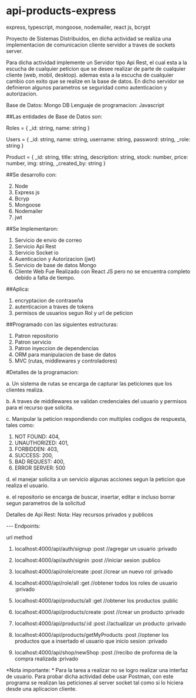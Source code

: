 # api-products-express
express, typescript, mongoose, nodemailer, react js, bcrypt

Proyecto de Sistemas Distribuidos, en dicha actividad se realiza una implementacion de comunicacion cliente servidor a traves de sockets server.

Para dicha actividad implemente un Servidor tipo Api Rest, el cual esta a la escucha de cualquier peticion que se desee realizar de parte de
cualquier cliente (web, mobil, desktop). ademas esta a la escucha de cualquier cambio con exito que se realize en la base de datos. En dicho servidor
se definieron algunos parametros se seguridad como autenticacion y autorizacion.

Base de Datos: Mongo DB
Lenguaje de programacion: Javascript

##Las entidades de Base de Datos son:

Roles = {
  _id: string,
  name: string
}

Users = {
  _id: string,
  name: string,
  username: string,
  password: string,
  _role: string
}

Product = {
  _id: string,
  title: string,
  description: string,
  stock: number,
  price: number,
  img: string,
  _created_by: string
}

##Se desarrollo con:

2. Node
3. Express js
4. Bcryp
5. Mongoose
6. Nodemailer
7. jwt

##Se Implementaron:

1. Servicio de envio de correo  
2. Servicio Api Rest 
3. Servicio Socket io  
4. Auenticacion y Autorizacion (jwt)
5. Servicio de base de datos Mongo
6. Cliente Web Fue Realizado con React JS pero no se encuentra completo debido a falta de tiempo.

##Aplica:
 1. encryptacion de contraseña
 2. autenticacion a traves de tokens
 3. permisos de usuarios segun Rol y url de peticion

##Programado con las siguientes estructuras:
1. Patron repositorio
2. Patron servicio
3. Patron inyeccion de dependencias
4. ORM para manipulacion de base de datos
5. MVC (rutas, middlewares y controladores)


#Detalles de la programacion:

a. Un sistema de rutas se encarga de capturar las peticiones que los clientes realiza.

b. A traves de middlewares se validan credenciales del usuario y permisos para el recurso que solicita.

c. Manipular la peticion respondiendo con multiples codigos de respuesta, tales como:
  1. NOT FOUND: 404,
  2. UNAUTHORIZED: 401,
  3. FORBIDDEN: 403,
  4. SUCCESS: 200,
  5. BAD REQUEST: 400,
  6. ERROR SERVER: 500

d. el manejar solicita a un servicio algunas acciones segun la peticion que realiza el usuario.

e. el repositorio se encarga de buscar, insertar, editar e incluso borrar segun parametros de la solicitud

Detalles de Api Rest:
Nota: Hay recursos privados y publicos

  --- Endpoints:

url                                 method
1. localhost:4000/api/auth/signup      :post   //agregar un usuario          :privado
2. localhost:4000/api/auth/signin      :post   //iniciar sesion              :publico

3. localhost:4000/api/role/create      :post   //crear un nuevo rol          :privado
4. localhost:4000/api/role/all         :get    //obtener todos los roles de usuario  :privado

5. localhost:4000/api/products/all     :get    //obtener los productos     :public
6. localhost:4000/api/products/create  :post   //crear un producto         :privado
7. localhost:4000/api/products/:id     :post   //actualizar un producto    :privado
8. localhost:4000/api/products/getMyProducts   :post //optener los productos que a insertado el usuario que inicio sesion  :privado

9. localhost:4000/api/shop/newShop   :post   //recibo de proforma de la compra realizada :privado    

*Nota importante: *
Para la tarea a realizar no se logro realizar una interfaz de usuario. 
Para probar dicha actividad debe usar Postman, con este programa se realizan las peticiones al server socket tal como si
lo hiciera desde una aplicacion cliente.
